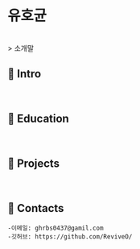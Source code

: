 # 유호균
</br>
> 소개말
</br>

## :pushpin: Intro
</br>

## :pushpin: Education
</br>



## :pushpin: Projects
</br>



## :pushpin: Contacts
```
-이메일: ghrbs0437@gamil.com
-깃허브: https://github.com/ReviveO/
```